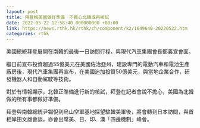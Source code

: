```yaml
---
layout: post
title: 拜登稱美國做好準備　不擔心北韓或再核試
date: 2022-05-22 12:58:40.000000000 +08:00
link: https://news.rthk.hk/rthk/ch/component/k2/1649640-20220522.htm
categories: rthk
---
```


美國總統拜登展開在南韓的最後一日訪問行程，與現代汽車集團會長鄭義宣會面。

繼日前宣布投資超過55億美元在美國佐治亞州，建設專門的電動汽車和電池生產廠房後，現代汽車集團再宣布，在美國追加投資50億美元，與當地企業合作，研發機器人和自動駕駛等技術。

對於有情報顯示，北韓正準備進行新的核試，拜登在記者會說不擔心，美國為北韓做的所有事都做好準備。

拜登與南韓總統尹錫悅到烏山空軍基地探望駐韓美軍後，將會轉到日本訪問，與首相岸田文雄會談，亦會出席美、日、印、澳「四邊機制」峰會。
